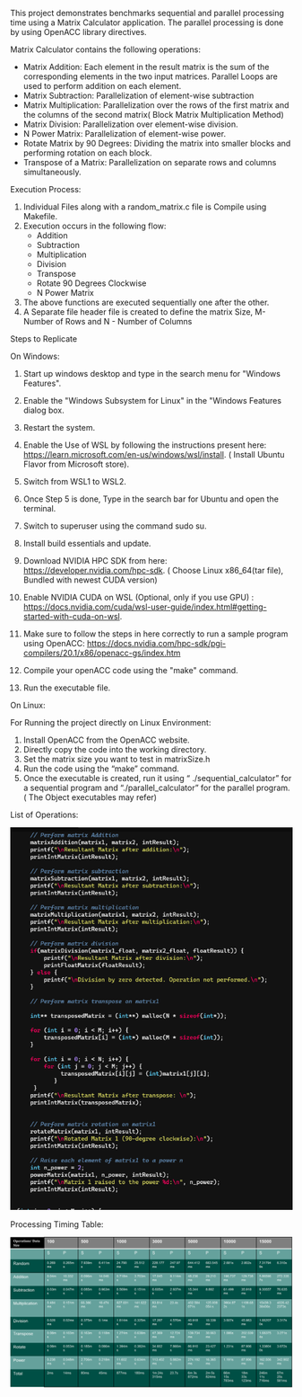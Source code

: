 This project demonstrates benchmarks sequential and parallel processing time using a Matrix Calculator application. The parallel processing is done by using OpenACC library directives. 

Matrix Calculator contains the following operations:


- Matrix Addition: Each element in the result matrix is the sum of the corresponding elements in the two input matrices. Parallel Loops are used to perform addition on each element.
- Matrix Subtraction: Parallelization of element-wise subtraction
- Matrix Multiplication: Parallelization over the rows of the first matrix and the columns of the second matrix( Block Matrix Multiplication Method)
- Matrix Division: Parallelization over element-wise division.
- N Power Matrix: Parallelization of element-wise power.
- Rotate Matrix by 90 Degrees: Dividing the matrix into smaller blocks and performing rotation on each block.
- Transpose of a Matrix: Parallelization on separate rows and columns simultaneously. 


Execution Process:
1) Individual Files along with a random_matrix.c file is Compile using Makefile.
2) Execution occurs in the following flow:
	- Addition
	- Subtraction
	- Multiplication
	- Division
	- Transpose	
	- Rotate 90 Degrees Clockwise
	- N Power Matrix
3) The above functions are executed sequentially one after the other.
4) A Separate file header file is created to define the matrix Size, M- Number of Rows and N - Number of Columns

Steps to Replicate

On Windows:

1) Start up windows desktop and type in the search menu for "Windows Features".

2) Enable the "Windows Subsystem for Linux" in the "Windows Features dialog box. 

3) Restart the system.

4) Enable the Use of WSL by following the instructions present here: https://learn.microsoft.com/en-us/windows/wsl/install. ( Install Ubuntu Flavor from Microsoft store).

5) Switch from WSL1 to WSL2.

6) Once Step 5 is done, Type in the search bar for Ubuntu and open the terminal.

7) Switch to superuser using the command sudo su.

8) Install build essentials and update.

9) Download NVIDIA HPC SDK from here: https://developer.nvidia.com/hpc-sdk. ( Choose Linux x86_64(tar file), Bundled with newest CUDA version) 

10) Enable NVIDIA CUDA on WSL (Optional, only if you use GPU) : https://docs.nvidia.com/cuda/wsl-user-guide/index.html#getting-started-with-cuda-on-wsl.

11) Make sure to follow the steps in here correctly to run a sample program using OpenACC: https://docs.nvidia.com/hpc-sdk/pgi-compilers/20.1/x86/openacc-gs/index.htm

12) Compile your openACC code using the "make" command.

13) Run the executable file. 


On Linux:

For Running the project directly on Linux Environment:

1) Install OpenACC from the OpenACC website.
2) Directly copy the code into the working directory.
3) Set the matrix size you want to test in matrixSize.h
4) Run the code using the “make” command.
5) Once the executable is created, run it using 
“ ./sequential_calculator” for a sequential program and “./parallel_calculator” for the parallel program.  ( The Object executables may refer)

List of Operations:

![List of Operations](./List_of_Operations.png)

Processing Timing Table:

![Sequential and Parallel Processing Time Table](./Sequential_and_Parallel_Processing_Time_Table.png)

